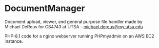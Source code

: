 # DocumentManager
Document upload, viewer, and general purpose file handler made by Michael DeReus for CS4743 at UTSA - michael.dereus@my.utsa.edu

PHP-8.1 code for a nginx webserver running PHPmyadmin on an AWS EC2 instance.
